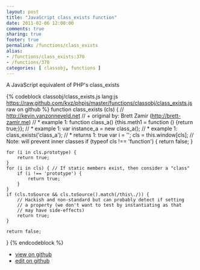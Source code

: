 ```yaml
---
layout: post
title: "JavaScript class_exists function"
date: 2011-02-06 12:00:00
comments: true
sharing: true
footer: true
permalink: /functions/class_exists
alias:
- /functions/class_exists:370
- /functions/370
categories: [ classobj, functions ]
---
```

A JavaScript equivalent of PHP's class_exists
<!-- more -->
{% codeblock classobj/class_exists.js lang:js https://raw.github.com/kvz/phpjs/master/functions/classobj/class_exists.js raw on github %}
function class_exists (cls) {
    // http://kevin.vanzonneveld.net
    // +   original by: Brett Zamir (http://brett-zamir.me)
    // *     example 1: function class_a() {this.meth1 = function () {return true;}};
    // *     example 1: var instance_a = new class_a();
    // *     example 1: class_exists('class_a');
    // *     returns 1: true
    var i = '';
    cls = this.window[cls]; // Note: will prevent inner classes
    if (typeof cls !== 'function') {
        return false;
    }

    for (i in cls.prototype) {
        return true;
    }
    for (i in cls) { // If static members exist, then consider a "class"
        if (i !== 'prototype') {
            return true;
        }
    }
    if (cls.toSource && cls.toSource().match(/this\./)) {
        // Hackish and non-standard but can probably detect if setting
        // a property (we don't want to test by instantiating as that
        // may have side-effects)
        return true;
    }

    return false;
}
{% endcodeblock %}
<ul>
 <li><a href="https://github.com/kvz/phpjs/blob/master/functions/classobj/class_exists.js">view on github</a></li>
 <li><a href="https://github.com/kvz/phpjs/edit/master/functions/classobj/class_exists.js">edit on github</a></li>
</ul>
